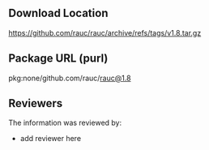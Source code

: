 ## Download Location

https://github.com/rauc/rauc/archive/refs/tags/v1.8.tar.gz

## Package URL (purl)

pkg:none/github.com/rauc/rauc@1.8

## Reviewers

The information was reviewed by:

* add reviewer here